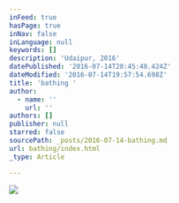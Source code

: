 ```yaml
---
inFeed: true
hasPage: true
inNav: false
inLanguage: null
keywords: []
description: 'Udaipur, 2016'
datePublished: '2016-07-14T20:45:48.424Z'
dateModified: '2016-07-14T19:57:54.698Z'
title: 'bathing '
author:
  - name: ''
    url: ''
authors: []
publisher: null
starred: false
sourcePath: _posts/2016-07-14-bathing.md
url: bathing/index.html
_type: Article

---
```

![](https://the-grid-user-content.s3-us-west-2.amazonaws.com/43fa25f3-184c-43af-a34a-ef2218ef8661.jpg)